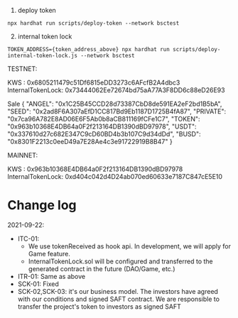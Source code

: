 


1. deploy token
```
npx hardhat run scripts/deploy-token --network bsctest

```
2. internal token lock
```
TOKEN_ADDRESS={token_address_above} npx hardhat run scripts/deploy-internal-token-lock.js --network bsctest
```






TESTNET:

KWS              : 0x6805211479c51Df6815eDD3273c6AFcfB2A4dbc3
InternalTokenLock: 0x73444062Ee72674bd75aA77A3F8DD6c88eD26E93

Sale
{
  "ANGEL": "0x1C25B45CCD28d73387CbD8de591EA2eF2bd1B5bA",
  "SEED": "0x2ad8F6A307aEfD1CC817Bd9Eb1187D1725B4fA87",
  "PRIVATE": "0x7ca96A782E8AD06E6F5Ab0b8aCB811169fCFe1C7",
  "TOKEN": "0x963b10368E4DB64a0F2f213164DB1390dBD97978",
  "USDT": "0x337610d27c682E347C9cD60BD4b3b107C9d34dDd",
  "BUSD": "0x8301F2213c0eeD49a7E28Ae4c3e91722919B8B47"
}


MAINNET:

KWS              : 0x963b10368E4DB64a0F2f213164DB1390dBD97978
InternalTokenLock: 0xd404c042d4D24ab070ed60633e7187C847cE5E10



# Change log
2021-09-22:
- ITC-01: 
  - We use tokenReceived as hook api. In development, we will apply for Game feature.
  - InternalTokenLock.sol will be configured and transferred to the generated contract in the future (DAO/Game, etc.)
- ITR-01: Same as above
- SCK-01: Fixed
- SCK-02,SCK-03: it's our business model. The investors have agreed with our conditions and signed SAFT contract. We are responsible to transfer the project's token to investors as signed SAFT

